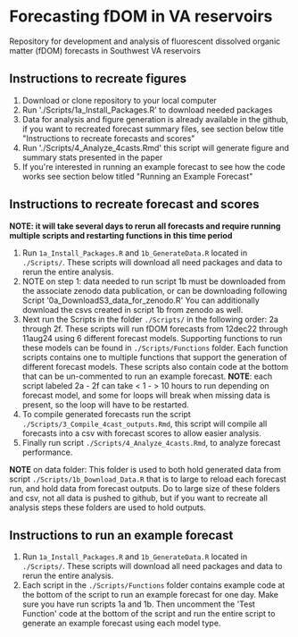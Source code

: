 # Forecasting fDOM in VA reservoirs 
Repository for development and analysis of fluorescent dissolved organic matter (fDOM) forecasts in Southwest VA reservoirs

## Instructions to recreate figures
1.  Download or clone repository to your local computer
2.  Run './Scripts/1a_Install_Packages.R' to download needed packages
3.  Data for analysis and figure generation is already available in the github, if you want to recreated forecast summary files, see section below title "Instructions to recreate forecasts and scores"
4.  Run './Scripts/4_Analyze_4casts.Rmd' this script will generate figure and summary stats presented in the paper
5.  If you're interested in running an example forecast to see how the code works see section below titled "Running an Example Forecast"


## Instructions to recreate forecast and scores 
**NOTE: it will take several days to rerun all forecasts and require running multiple scripts and restarting functions in this time period**

1.  Run `1a_Install_Packages.R` and `1b_GenerateData.R` located in `./Scripts/`. These scripts will download all need packages and data to rerun the entire analysis.
2.  NOTE on step 1: data needed to run script 1b must be downloaded from the associate zenodo data publication, or can be downloading following Script '0a_DownloadS3_data_for_zenodo.R' You can additionally download the csvs created in script 1b from zenodo as well.
3.  Next run the Scripts in the folder `./Scripts/` in the following order: 2a through 2f. These scripts will run fDOM forecasts from 12dec22 through 11aug24 using 6 different forecast models. Supporting functions to run these models can be found in `./Scripts/Functions` folder. Each function scripts contains one to multiple functions that support the generation of different forecast models. These scripts also contain code at the bottom that can be un-commented to run an example forecast. **NOTE**: each script labeled 2a - 2f can take < 1 -  > 10 hours to run depending on forecast model, and some for loops will break when missing data is present, so the loop will have to be restarted.
4.  To compile generated forecasts run the script `./Scripts/3_Compile_4cast_outputs.Rmd`, this script will compile all forecasts into a csv with forecast scores to allow easier analysis.
5.  Finally run script `./Scripts/4_Analyze_4casts.Rmd`, to analyze forecast performance.

**NOTE** on data folder: This folder is used to both hold generated data from script `./Scripts/1b_Download_Data.R` that is to large to reload each forecast run, and hold data from forecast outputs. Do to large size of these folders and csv, not all data is pushed to github, but if you want to recreate all analysis steps these folders are used to hold outputs. 

## Instructions to run an example forecast

1.  Run `1a_Install_Packages.R` and `1b_GenerateData.R` located in `./Scripts/`. These scripts will download all need packages and data to rerun the entire analysis.
2.  Each script in the `./Scripts/Functions` folder contains example code at the bottom of the script to run an example forecast for one day. Make sure you have run scripts 1a and 1b. Then uncomment the 'Test Function' code at the bottom of the script and run the entire script to generate an example forecast using each model type. 

